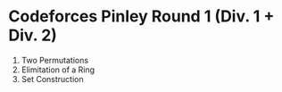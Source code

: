 # Codeforces Pinley Round 1 (Div. 1 + Div. 2)

1. Two Permutations
2. Elimitation of a Ring
3. Set Construction
